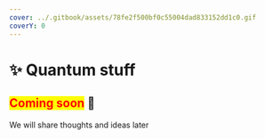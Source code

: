 ```yaml
---
cover: ../.gitbook/assets/78fe2f500bf0c55004dad833152dd1c0.gif
coverY: 0
---
```


# ✨ Quantum stuff

## <mark style="color:red;">**Coming soon**</mark> 👻

We will share thoughts and ideas later
